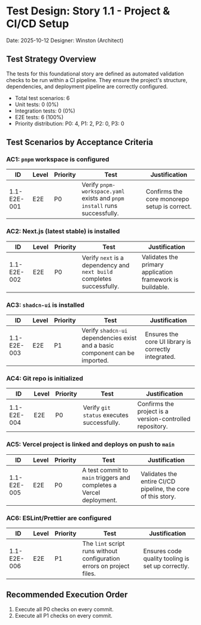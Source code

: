 # Test Design: Story 1.1 - Project & CI/CD Setup

Date: 2025-10-12
Designer: Winston (Architect)

## Test Strategy Overview

The tests for this foundational story are defined as automated validation checks to be run within a CI pipeline. They ensure the project's structure, dependencies, and deployment pipeline are correctly configured.

- Total test scenarios: 6
- Unit tests: 0 (0%)
- Integration tests: 0 (0%)
- E2E tests: 6 (100%)
- Priority distribution: P0: 4, P1: 2, P2: 0, P3: 0

## Test Scenarios by Acceptance Criteria

### AC1: `pnpm` workspace is configured

| ID          | Level | Priority | Test                                                                 | Justification                                    |
| ----------- | ----- | -------- | -------------------------------------------------------------------- | ------------------------------------------------ |
| 1.1-E2E-001 | E2E   | P0       | Verify `pnpm-workspace.yaml` exists and `pnpm install` runs successfully. | Confirms the core monorepo setup is correct.     |

### AC2: Next.js (latest stable) is installed

| ID          | Level | Priority | Test                                                              | Justification                                      |
| ----------- | ----- | -------- | ----------------------------------------------------------------- | -------------------------------------------------- |
| 1.1-E2E-002 | E2E   | P0       | Verify `next` is a dependency and `next build` completes successfully. | Validates the primary application framework is buildable. |

### AC3: `shadcn-ui` is installed

| ID          | Level | Priority | Test                                                                    | Justification                                        |
| ----------- | ----- | -------- | ----------------------------------------------------------------------- | ---------------------------------------------------- |
| 1.1-E2E-003 | E2E   | P1       | Verify `shadcn-ui` dependencies exist and a basic component can be imported. | Ensures the core UI library is correctly integrated. |

### AC4: Git repo is initialized

| ID          | Level | Priority | Test                                      | Justification                                    |
| ----------- | ----- | -------- | ----------------------------------------- | ------------------------------------------------ |
| 1.1-E2E-004 | E2E   | P0       | Verify `git status` executes successfully. | Confirms the project is a version-controlled repository. |

### AC5: Vercel project is linked and deploys on push to `main`

| ID          | Level | Priority | Test                                                              | Justification                                                    |
| ----------- | ----- | -------- | ----------------------------------------------------------------- | ---------------------------------------------------------------- |
| 1.1-E2E-005 | E2E   | P0       | A test commit to `main` triggers and completes a Vercel deployment. | Validates the entire CI/CD pipeline, the core of this story. |

### AC6: ESLint/Prettier are configured

| ID          | Level | Priority | Test                                                              | Justification                                  |
| ----------- | ----- | -------- | ----------------------------------------------------------------- | ---------------------------------------------- |
| 1.1-E2E-006 | E2E   | P1       | The `lint` script runs without configuration errors on project files. | Ensures code quality tooling is set up correctly. |

## Recommended Execution Order

1.  Execute all P0 checks on every commit.
2.  Execute all P1 checks on every commit.
